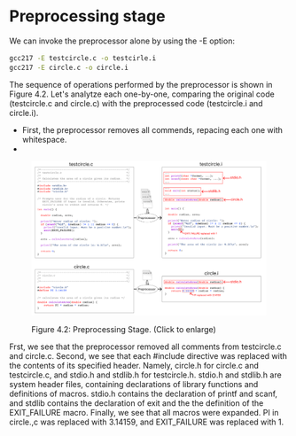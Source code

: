 # Preprocessing stage

We can invoke the preprocessor alone by using the -E option:

```bash
gcc217 -E testcircle.c -o testcirle.i
gcc217 -E circle.c -o circle.i
```

The sequence of operations performed by the preprocessor is shown in Figure 4.2. Let's analytze each one-by-one, comparing the original code (testcircle.c and circle.c) with the preprocessed code (testcircle.i and circle.i).&#x20;

* First, the preprocessor removes all commends, repacing each one with whitespace.
*

<figure><img src="../../.gitbook/assets/Frame 1.png" alt=""><figcaption><p>Figure 4.2: Preprocessing Stage. (Click to enlarge)</p></figcaption></figure>

Frst, we see that the preprocessor removed all comments from testcircle.c and circle.c. Second, we see that each #include directive was replaced with the contents of its specified header. Namely, circle.h for circle.c and testcircle.c, and stdio.h and stdlib.h for testcircle.h. stdio.h and stdlib.h are system header files, containing declarations of library functions and definitions of macros. stdio.h contains the declaration of printf and scanf, and stdlib contains the declaration of exit and the the definition of the EXIT\_FAILURE macro. Finally, we see that all macros were expanded. PI in circle.,c was replaced with 3.14159, and EXIT\_FAILURE was replaced with 1.&#x20;
